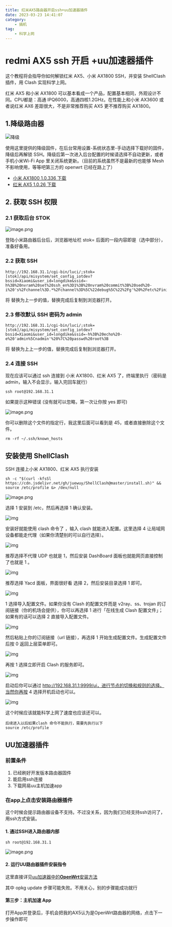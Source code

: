 ```yaml
---
title: 红米AX5路由器开启ssh+uu加速器插件
date: 2023-03-23 14:41:07
category:
    - 搞机
tag:
    - 科学上网 
---
```

# redmi AX5 ssh 开启 +uu加速器插件
这个教程将会指导你如何解锁红米 AX5、小米 AX1800 SSH，并安装 ShellClash 插件，用 Clash 实现科学上网。 

红米 AX5 和小米 AX1800 可以基本看成一个产品，配置基本相同，外观设计不同。CPU都是：高通 IPQ6000，高通四核1.2GHz。在性能上和小米 AX3600 或者说红米 AX6 差距很大，不是非常推荐购买 AX5 更不推荐购买 AX1800。 

## 1.降级路由器
![降级](https://bard-note.oss-cn-hangzhou.aliyuncs.com/img/202303231447059.png)  

使用这里提供的降级固件，在后台常用设置-系统状态里-手动选择下载好的固件，降级后再解锁 SSH。降级后第一次进入后台配置的时候请选择不自动更新，或者手机小米Wi-Fi App 里关闭系统更新。（目前的系统虽然不是最新的也能够 Mesh 不影响使用，等等吧第三方的 openwrt 已经在路上了） 

* [小米 AX1800 1.0.336 下载](https://cdn.cnbj1.fds.api.mi-img.com/xiaoqiang/rom/rm1800/miwifi_rm1800_firmware_fafda_1.0.336.bin)
* [红米 AX5 1.0.26 下载](https://cdn.cnbj1.fds.api.mi-img.com/xiaoqiang/rom/ra67/miwifi_ra67_all_f3fac_1.0.26.bin)

## 2. 获取 SSH 权限

### 2.1 获取后台 STOK

![image.png](https://bard-note.oss-cn-hangzhou.aliyuncs.com/img/1665988410122-86297696-ed90-404d-8e51-bb29e7dc374a.png)

登陆小米路由器后台后，浏览器地址栏 stok= 后面的一段内容即是（选中部分），准备好备用。

### 2.2 获取 SSH

```
http://192.168.31.1/cgi-bin/luci/;stok=[stok]/api/misystem/set_config_iotdev?bssid=Xiaomi&user_id=longdike&ssid=-h%3B%20nvram%20set%20ssh_en%3D1%3B%20nvram%20commit%3B%20sed%20-i%20's%2Fchannel%3D.*%2Fchannel%3D%5C%22debug%5C%22%2Fg'%20%2Fetc%2Finit.d%2Fdropbear%3B%20%2Fetc%2Finit.d%2Fdropbear%20start%3B 
```

将 <STOK> 替换为上一步的值，替换完成后复制到浏览器打开。

### 2.3 修改默认 SSH 密码为 admin

```
http://192.168.31.1/cgi-bin/luci/;stok=[stok]/api/misystem/set_config_iotdev?bssid=Xiaomi&user_id=longdike&ssid=-h%3B%20echo%20-e%20'admin%5Cnadmin'%20%7C%20passwd%20root%3B 
```

将 <STOK> 替换为上上一步的值，替换完成后复制到浏览器打开。

### 2.4 连接 SSH

现在应该可以通过 ssh 连接到 小米 AX1800、红米 AX5 了，终端里执行（密码是 admin，输入不会显示，输入完回车就行）

```
ssh root@192.168.31.1 
```

如果提示这种错误 (没有就可以忽略，第一次让你按 yes 即可)

![image.png](https://bard-note.oss-cn-hangzhou.aliyuncs.com/img/1665988418513-42b42fb5-e34e-4dd7-a5fe-5bdb906a1615.png)

你可以删除这个文件的指定行，我这里后面可以看到是 45，或者直接删除这个文件。

```
rm -rf ~/.ssh/known_hosts 
```

## 安装使用 ShellClash

SSH 连接上小米 AX1800、红米 AX5 执行安装

```
sh -c "$(curl -kfsSl https://cdn.jsdelivr.net/gh/juewuy/ShellClash@master/install.sh)" && source /etc/profile &> /dev/null 
```

![image.png](https://bard-note.oss-cn-hangzhou.aliyuncs.com/img/1665988410725-f5251f65-8f47-446b-bcd6-277e2c278658.png)

选择 1 安装到 /etc，然后再选择 1 确认安装。

![img](https://bard-note.oss-cn-hangzhou.aliyuncs.com/img/1665988412091-f566af57-2b60-4e6a-980a-28ac6ea5ab4b.png)

安装好就能使用 clash 命令了 ，输入 clash 就能进入配置。这里选择 4 让局域网设备都能走代理（如果你清楚别的可以自行选择）。

![img](https://bard-note.oss-cn-hangzhou.aliyuncs.com/img/1665988417281-c79ec77f-cdb1-49ed-b6ad-512a38dd4ecb.png)

推荐选择不代理 UDP 也就是 1，然后安装 DashBoard 面板也就能网页直接控制了也就是 1 。

![img](https://bard-note.oss-cn-hangzhou.aliyuncs.com/img/1665988430529-eaa96afe-98fa-4830-ac23-4864780c5850.png)

推荐选择 Yacd 面板，界面很好看 选择 2，然后安装目录选择 1 即可。

![img](https://bard-note.oss-cn-hangzhou.aliyuncs.com/img/1665988433681-212a8a5d-46c2-4577-a4b5-9b44c556ee88.png)

1 选择导入配置文件。如果你没有 Clash 的配置文件而是 v2ray、ss、trojan 的订阅链接（你的机场会提供），你可以再选择 1 进行「在线生成 Clash 配置文件」；如果有的话可以选择 2 直接导入配置文件。

![img](https://bard-note.oss-cn-hangzhou.aliyuncs.com/img/1665988435684-db6b45e7-eb1e-434a-9977-05df0766056e.png)

然后粘贴上你的订阅链接（url 链接），再选择 1 开始生成配置文件。生成配置文件后按 0 返回上层菜单即可。

![img](https://bard-note.oss-cn-hangzhou.aliyuncs.com/img/1665988437454-8a61ef8b-3c01-4629-9c02-13eb08180991.png)

再按 1 选择立即开启 Clash 的服务即可。

![img](https://bard-note.oss-cn-hangzhou.aliyuncs.com/img/1665988436375-fa1bfb6e-bc3b-423e-a4c9-1609ea01bb0b.png)

启动后你可以通过 http://192.168.31.1:9999/ui，进行节点的切换和规则的选择。当然你再按 4 选择开机启动也可以。

![img](https://bard-note.oss-cn-hangzhou.aliyuncs.com/img/1665988437829-156951fe-438c-4920-9534-9f09225a1b17.png)

这个时候应该就能科学上网了速度也应该还可以。

```
后续进入以后如果clash 命令不能执行，需要先执行以下
source /etc/profile
```

## UU加速器插件

### 前置条件

1. 已经刷好开发版本路由器固件
2. 能启用ssh连接
3. 下载网易uu主机加速app

### 在app上点击安装路由器插件

这个时候会提示路由器设备不支持。不过没关系，因为我们已经支持ssh访问了，用ssh方式安装。

#### 1. 通过SSH进入路由器内部

```
sh root@192.168.31.1
```

![image.png](https://bard-note.oss-cn-hangzhou.aliyuncs.com/img/1665988511569-ce00a7d3-b025-4a95-9ed2-322799537822.png)

#### 2. 运行UU路由器插件安装指令

这里直接详见[uu加速器中的**OpenWrt**安装方法](https://uu.163.com/router/direction.html)

其中 opkg update 步骤可能失败。不用关心，别的步骤能成功就行

#### 第三步：主机加速 App

打开App并登录后，手机会把我的AX5认为是OpenWrt路由器的网络，点击下一步操作即可
